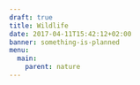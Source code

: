```yaml
---
draft: true
title: Wildlife
date: 2017-04-11T15:42:12+02:00
banner: something-is-planned
menu:
  main:
    parent: nature
---
```

